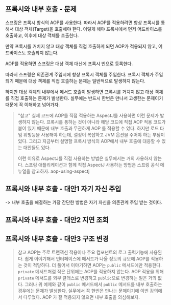 ## 프록시와 내부 호출 - 문제

스프링은 프록시 방식의 AOP를 사용한다.
따라서 AOP를 적용하려면 항상 프록시를 통해서 대상 객체(Target)을 호출해야 한다.
이렇게 해야 프록시에서 먼저 어드바이스를 호출하고, 이후에 대상 객체를 호출한다.

만약 프록시를 거치지 않고 대상 객체를 직접 호출하게 되면 AOP가 적용되지 않고, 어드바이스도 호출되지 않는다.


AOP를 적용하면 스프링은 대상 객체 대신에 프록시 빈으로 등록한다.

따라서 스프링은 의존관계 주입시에 항상 프록시 객체를 주입한다. 
프록시 객체가 주입되기 때문에 대상 객체를 직접 호출하는 문제는 일반적으로 발생하지 않는다.

하지만 대상 객체의 내부에서 메서드 호출이 발생하면 프록시를 거치지 않고 대상 객체를 직접 호출하는 문제가 발생한다.
실무에는 반드시 한번은 만나서 고생한는 문제이기 때문에 꼭 이해하고 넘어가자.


> "참고"
> 실제 코드에 AOP를 직접 적용하는 AspectJ를 사용하면 이런 문제가 발생하지 않는다.
> 프록시를 통하는 것이 아니라 해당 코드에 직접 AOP 적용 코드가 붙어 있기 때문에 내부 호출과 무관하게 AOP 를 적용할 수 있다.
> 하지만 로드 타임 위빙등을 사용해야 하는데, 설정이 복잡하고 JVM 옵션을 주어야 하는 부담이 있다.
> 그리고 지금부터 설명할 프록시 방식의 AOP에서 내부 호출에 대응할 수 있는 대안들도 있다.
> 
> 이런 이유로 AspectJ를 직접 사용하는 방법은 실무에서는 거의 사용하지 않는다.
> 스프링 애플리케이션과 함께 직접 AspectJ 사용하는 방법은 스프링 공식 메뉴얼을 참고하자.
> aop-using-aspectj


## 프록시와 내부 호출 - 대안1 자기 자신 주입

-> 내부 호출을 해결하는 가장 간단한 방법은 자기 자신을 의존관계 주입 받는 것이다.

## 프록시와 내부 호출 - 대안2 지연 조회

## 프록시와 내부 호출 - 대안3 구조 변경
> 참고
> AOP는 주로 트랜잭션 적용이나 주요 컴포넌트의 로그 출력기능에 사용된다.
> 쉽게 이야기해서 인터페이스에 메서드가 나올 정도의 규모에 AOP를 적용하는 것이 적당하다.
> 더 풀어서 이야기하면 AOP는 `public` 메서드에만 적용한다. `private` 메서드처럼 작은 단위에는 AOP를 적용하지 않는다.
> AOP 적용을 위해 `private` 메서드를 외부 클래스로 변경하고 `public`으로 변경하는 일은 거의 없다.
> 그러나 위 예제와 같이 `public` 메서드에서 `public` 메서드를 내부 호출하는 경우에는 문제가 발생한다.
> 실무에서 꼭 한번은 만나는 문제이기에 이번 강의에서 다루었다.
> AOP 가 잘 적용되지 않으면 내부 호출을 의심해보자.


